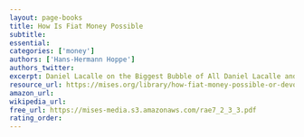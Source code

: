 ```yaml
---
layout: page-books
title: How Is Fiat Money Possible
subtitle: 
essential: 
categories: ['money']
authors: ['Hans-Hermann Hoppe']
authors_twitter: 
excerpt: Daniel Lacalle on the Biggest Bubble of All Daniel Lacalle and Jeff Deist discuss why all of us have a stake in seeing central bank balance sheets shrink..
resource_url: https://mises.org/library/how-fiat-money-possible-or-devolution-money-and-credit
amazon_url: 
wikipedia_url: 
free_url: https://mises-media.s3.amazonaws.com/rae7_2_3_3.pdf
rating_order: 
---
```

